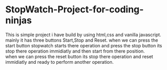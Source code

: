# StopWatch-Project-for-coding-ninjas
This is simple project i have build by using html,css and vanilla javascript.
mainly it has three buttons Start,Stop and Reset.
when we can press the start button stopwatch starts there operation and press the stop button its stop there operation immidiatly and then start from there position.   
when we can press the reset button its stop there operation and reset immidiatly and ready to perform another operation.
